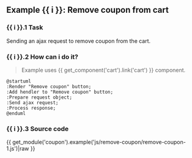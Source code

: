 ## Example {{ i }}: Remove coupon from cart

### {{ i }}.1 Task

Sending an ajax request to remove coupon from the cart.

### {{ i }}.2 How can i do it?

> Example uses {{ get_component('cart').link('cart') }} component.

```plantuml
@startuml
:Render "Remove coupon" button;
:Add hendler to "Remove coupon" button;
:Prepare request object;
:Send ajax request;
:Process response;
@enduml
```

### {{ i }}.3 Source code

{{ get_module('coupon').example('js/remove-coupon/remove-coupon-1.js')|raw }}